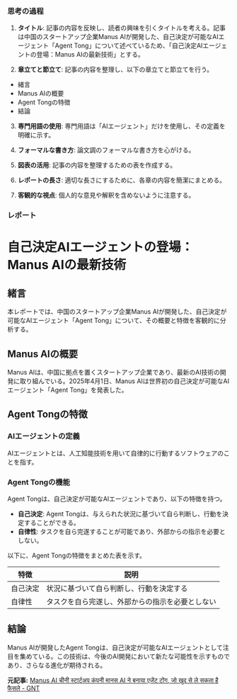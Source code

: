 ### 思考の過程

1. **タイトル**: 記事の内容を反映し、読者の興味を引くタイトルを考える。記事は中国のスタートアップ企業Manus AIが開発した、自己決定が可能なAIエージェント「Agent Tong」について述べているため、「自己決定AIエージェントの登場：Manus AIの最新技術」とする。

2. **章立てと節立て**: 記事の内容を整理し、以下の章立てと節立てを行う。
 - 緒言
 - Manus AIの概要
 - Agent Tongの特徴
 - 結論

3. **専門用語の使用**: 専門用語は「AIエージェント」だけを使用し、その定義を明確に示す。

4. **フォーマルな書き方**: 論文調のフォーマルな書き方を心がける。

5. **図表の活用**: 記事の内容を整理するための表を作成する。

6. **レポートの長さ**: 適切な長さにするために、各章の内容を簡潔にまとめる。

7. **客観的な視点**: 個人的な意見や解釈を含めないように注意する。

### レポート

# 自己決定AIエージェントの登場：Manus AIの最新技術

## 緒言

本レポートでは、中国のスタートアップ企業Manus AIが開発した、自己決定が可能なAIエージェント「Agent Tong」について、その概要と特徴を客観的に分析する。

## Manus AIの概要

Manus AIは、中国に拠点を置くスタートアップ企業であり、最新のAI技術の開発に取り組んでいる。2025年4月1日、Manus AIは世界初の自己決定が可能なAIエージェント「Agent Tong」を発表した。

## Agent Tongの特徴

### AIエージェントの定義

AIエージェントとは、人工知能技術を用いて自律的に行動するソフトウェアのことを指す。

### Agent Tongの機能

Agent Tongは、自己決定が可能なAIエージェントであり、以下の特徴を持つ。

- **自己決定**: Agent Tongは、与えられた状況に基づいて自ら判断し、行動を決定することができる。
- **自律性**: タスクを自ら完遂することが可能であり、外部からの指示を必要としない。

以下に、Agent Tongの特徴をまとめた表を示す。




| 特徴 | 説明 |
|----------------|--------------------------------------------|
| 自己決定 | 状況に基づいて自ら判断し、行動を決定する |
| 自律性 | タスクを自ら完遂し、外部からの指示を必要としない |

## 結論

Manus AIが開発したAgent Tongは、自己決定が可能なAIエージェントとして注目を集めている。この技術は、今後のAI開発において新たな可能性を示すものであり、さらなる進化が期待される。

**元記事:** [Manus AI चीनी स्टार्टअप कंपनी मानस AI ने बनाया एजेंट टोंग, जो खुद से ले सकता है फैसले - GNT](https://www.gnttv.com/technology/video/chinese-startup-company-manas-ai-created-agent-tong-which-can-take-decisions-on-its-own-1192046-2025-04-01)